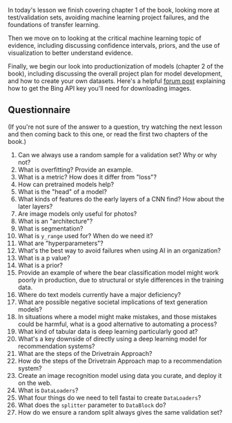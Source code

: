 In today's lesson we finish covering chapter 1 of the book, looking more at test/validation sets, avoiding machine learning project failures, and the foundations of transfer learning.

Then we move on to looking at the critical machine learning topic of evidence, including discussing confidence intervals, priors, and the use of visualization to better understand evidence.

Finally, we begin our look into productionization of models (chapter 2 of the book), including discussing the overall project plan for model development, and how to create your own datasets. Here's a helpful [forum post](https://forums.fast.ai/t/getting-the-bing-image-search-key/67417) explaining how to get the Bing API key you'll need for downloading images.

## Questionnaire

(If you're not sure of the answer to a question, try watching the next lesson and then coming back to this one, or read the first two chapters of the book.)

1. Can we always use a random sample for a validation set? Why or why not?
1. What is overfitting? Provide an example.
1. What is a metric? How does it differ from "loss"?
1. How can pretrained models help?
1. What is the "head" of a model?
1. What kinds of features do the early layers of a CNN find? How about the later layers?
1. Are image models only useful for photos?
1. What is an "architecture"?
1. What is segmentation?
1. What is `y_range` used for? When do we need it?
1. What are "hyperparameters"?
1. What's the best way to avoid failures when using AI in an organization?
1. What is a p value?
1. What is a prior?
1. Provide an example of where the bear classification model might work poorly in production, due to structural or style differences in the training data.
1. Where do text models currently have a major deficiency?
1. What are possible negative societal implications of text generation models?
1. In situations where a model might make mistakes, and those mistakes could be harmful, what is a good alternative to automating a process?
1. What kind of tabular data is deep learning particularly good at?
1. What's a key downside of directly using a deep learning model for recommendation systems?
1. What are the steps of the Drivetrain Approach?
1. How do the steps of the Drivetrain Approach map to a recommendation system?
1. Create an image recognition model using data you curate, and deploy it on the web.
1. What is `DataLoaders`?
1. What four things do we need to tell fastai to create `DataLoaders`?
1. What does the `splitter` parameter to `DataBlock` do?
1. How do we ensure a random split always gives the same validation set?
